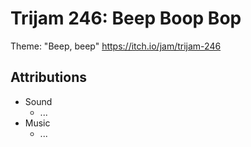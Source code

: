 # Trijam 246: Beep Boop Bop

Theme: "Beep, beep"
https://itch.io/jam/trijam-246

## Attributions

- Sound
  - ...
- Music
  - ...

